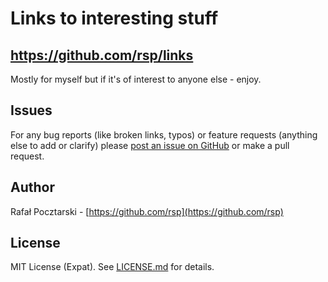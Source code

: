 Links to interesting stuff
==========================
https://github.com/rsp/links
-
Mostly for myself but if it's of interest to anyone else - enjoy.

Issues
------
For any bug reports (like broken links, typos)
or feature requests (anything else to add or clarify) please
[post an issue on GitHub](https://github.com/rsp/links/issues)
or make a pull request.

Author
------
Rafał Pocztarski - [https://github.com/rsp](https://github.com/rsp)

License
-------
MIT License (Expat). See [LICENSE.md](LICENSE.md) for details.
